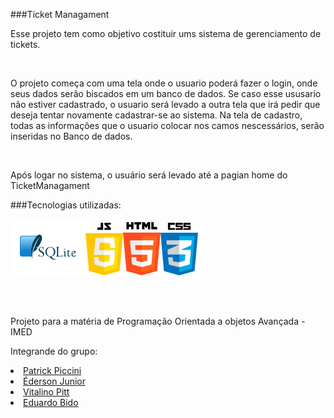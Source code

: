 ###Ticket Managament
<p>Esse projeto tem como objetivo costituir ums sistema de gerenciamento de tickets.</p><br>
<p>O projeto começa com uma tela onde o usuario poderá fazer o login, onde seus dados serão biscados em um banco de dados. Se caso esse ususario não estiver cadastrado, o usuario será levado a outra tela que irá pedir que deseja tentar novamente cadastrar-se ao sistema. Na tela de cadastro, todas as informações que o usuario colocar nos camos nescessários, serão inseridas no Banco de dados. </p> <br>
<p>Após logar no sistema, o usuário será levado até a pagian home do TicketManagament</p>

###Tecnologias utilizadas:

<img src= 'https://github.com/PatrickPiccini/TicketManagament/blob/main/Icons/pngegg.png' width="120px"/><img src="https://github.com/PatrickPiccini/TicketManagament/blob/main/Icons/JavaScript.png" width="60" /><img src="https://github.com/PatrickPiccini/TicketManagament/blob/main/Icons/Html%205.png"  width="60"  /><img src="https://github.com/PatrickPiccini/TicketManagament/blob/main/Icons/Css3.png" width="60"  />

<br><br>
<p>Projeto para a matéria de Programação Orientada a objetos Avançada - IMED</p>
<p>Integrande do grupo:</p>
<nav>
    <li><a href="https://github.com/PatrickPiccini">Patrick Piccini</a></li>
    <li><a href="https://github.com/Dunkode">Éderson Junior</a></li>
    <li><a href="https://github.com/VitalinoPitt">Vitalino Pitt</a></li>
    <li><a href="https://github.com/b1d0ws">Eduardo Bido</a></li>
</nav>

